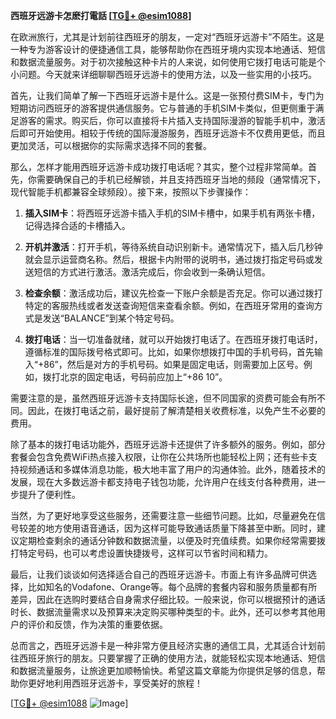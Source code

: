 **西班牙远游卡怎麽打電話 [[TG💪+ @esim1088](https://t.me/s/esim1088)]**

在欧洲旅行，尤其是计划前往西班牙的朋友，一定对“西班牙远游卡”不陌生。这是一种专为游客设计的便捷通信工具，能够帮助你在西班牙境内实现本地通话、短信和数据流量服务。对于初次接触这种卡片的人来说，如何使用它拨打电话可能是个小问题。今天就来详细聊聊西班牙远游卡的使用方法，以及一些实用的小技巧。

首先，让我们简单了解一下西班牙远游卡是什么。这是一张预付费SIM卡，专门为短期访问西班牙的游客提供通信服务。它与普通的手机SIM卡类似，但更侧重于满足游客的需求。购买后，你可以直接将卡片插入支持国际漫游的智能手机中，激活后即可开始使用。相较于传统的国际漫游服务，西班牙远游卡不仅费用更低，而且更加灵活，可以根据你的实际需求选择不同的套餐。

那么，怎样才能用西班牙远游卡成功拨打电话呢？其实，整个过程非常简单。首先，你需要确保自己的手机已经解锁，并且支持西班牙当地的频段（通常情况下，现代智能手机都兼容全球频段）。接下来，按照以下步骤操作：

1. **插入SIM卡**：将西班牙远游卡插入手机的SIM卡槽中，如果手机有两张卡槽，记得选择合适的卡槽插入。
   
2. **开机并激活**：打开手机，等待系统自动识别新卡。通常情况下，插入后几秒钟就会显示运营商名称。然后，根据卡内附带的说明书，通过拨打指定号码或发送短信的方式进行激活。激活完成后，你会收到一条确认短信。

3. **检查余额**：激活成功后，建议先检查一下账户余额是否充足。你可以通过拨打特定的客服热线或者发送查询短信来查看余额。例如，在西班牙常用的查询方式是发送“BALANCE”到某个特定号码。

4. **拨打电话**：当一切准备就绪，就可以开始拨打电话了。在西班牙拨打电话时，遵循标准的国际拨号格式即可。比如，如果你想拨打中国的手机号码，首先输入“+86”，然后是对方的手机号码。如果是固定电话，则需要加上区号。例如，拨打北京的固定电话，号码前应加上“+86 10”。

需要注意的是，虽然西班牙远游卡支持国际长途，但不同国家的资费可能会有所不同。因此，在拨打电话之前，最好提前了解清楚相关收费标准，以免产生不必要的费用。

除了基本的拨打电话功能外，西班牙远游卡还提供了许多额外的服务。例如，部分套餐会包含免费WiFi热点接入权限，让你在公共场所也能轻松上网；还有些卡支持视频通话和多媒体消息功能，极大地丰富了用户的沟通体验。此外，随着技术的发展，现在大多数远游卡都支持电子钱包功能，允许用户在线支付各种费用，进一步提升了便利性。

当然，为了更好地享受这些服务，还需要注意一些细节问题。比如，尽量避免在信号较差的地方使用语音通话，因为这样可能导致通话质量下降甚至中断。同时，建议定期检查剩余的通话分钟数和数据流量，以便及时充值续费。如果你经常需要拨打特定号码，也可以考虑设置快捷拨号，这样可以节省时间和精力。

最后，让我们谈谈如何选择适合自己的西班牙远游卡。市面上有许多品牌可供选择，比如知名的Vodafone、Orange等。每个品牌的套餐内容和服务质量都有所差异，因此在选购时要结合自身需求仔细比较。一般来说，你可以根据预计的通话时长、数据流量需求以及预算来决定购买哪种类型的卡。此外，还可以参考其他用户的评价和反馈，作为决策的重要依据。

总而言之，西班牙远游卡是一种非常方便且经济实惠的通信工具，尤其适合计划前往西班牙旅行的朋友。只要掌握了正确的使用方法，就能轻松实现本地通话、短信和数据流量服务，让旅途更加顺畅愉快。希望这篇文章能为你提供足够的信息，帮助你更好地利用西班牙远游卡，享受美好的旅程！

[[TG💪+ @esim1088](https://t.me/s/esim1088) ![Image](https://i.postimg.cc/4NQfJmqS/Snipaste-2025-05-13-00-14-12.png)]